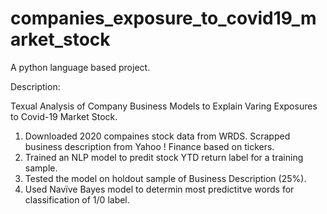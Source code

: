 # companies_exposure_to_covid19_market_stock
A python language based project. 

Description: 

Texual Analysis of Company Business Models to Explain Varing Exposures to Covid-19 Market Stock. 

1. Downloaded 2020 compaines stock data from WRDS. Scrapped business description from Yahoo ! Finance based on tickers. 
2. Trained an NLP model to predit stock YTD return label for a training sample. 
3. Tested the model on holdout sample of Business Description (25%). 
4. Used Navïve Bayes model to determin most predictitve words for classification of 1/0 label. 
